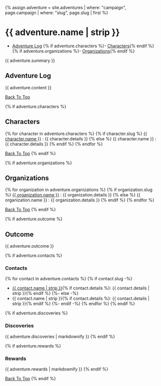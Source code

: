 {% assign adventure = site.adventures | where: "campaign", page.campaign | where: "slug", page.slug | first %}

# {{ adventure.name | strip }}

- [Adventure Log](#adventure-log)
{% if adventure.characters %}- [Characters](#characters){% endif %}
{% if adventure.organizations %}- [Organizations](#organizations){% endif %}

{{ adventure.summary }}

## Adventure Log

{{ adventure.content }}

[Back To Top](#)

{% if adventure.characters %}
## Characters

{% for character in adventure.characters %}
{% if character.slug %}
[{{ character.name }}]({{site.baseurl}}/campaigns/{{page.campaign}}/characters/{{character.slug}})
: {{ character.details }}
{% else %}
{{ character.name }}
: {{ character.details }}
{% endif %}
{% endfor %}

[Back To Top](#)
{% endif %}

{% if adventure.organizations %}
## Organizations

{% for organization in adventure.organizations %}
{% if organization.slug %}
[{{ organization.name }}]({{site.baseurl}}/campaigns/{{page.campaign}}/organizations/{{organization.slug}})
: {{ organization.details }}
{% else %}
{{ organization.name }}
: {{ organization.details }}
{% endif %}
{% endfor %}

[Back To Top](#)
{% endif %}

{% if adventure.outcome %}
## Outcome

{{ adventure.outcome }}

{% if adventure.contacts %}
### Contacts

{% for contact in adventure.contacts %}
{% if contact.slug -%}
- [{{ contact.name | strip }}]({{site.baseurl}}/campaigns/{{page.campaign}}/characters/{{contact.slug}}){% if contact.details %}: {{ contact.details | strip }}{% endif %}
{%- else -%}
- {{ contact.name | strip }}{% if contact.details %}: {{ contact.details | strip }}{% endif %}
{%- endif -%}
{% endfor %}
{% endif %}

{% if adventure.discoveries %}
### Discoveries

{{ adventure.discoveries | markdownify }}
{% endif %}

{% if adventure.rewards %}
### Rewards

{{ adventure.rewards | markdownify }}
{% endif %}

[Back To Top](#)
{% endif %}

